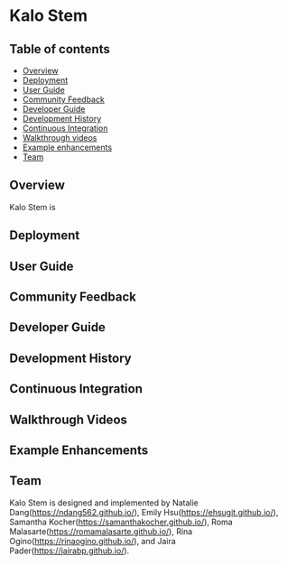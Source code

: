 # Kalo Stem

## Table of contents

* [Overview](#overview)
* [Deployment](#deployment)
* [User Guide](#user-guide)
* [Community Feedback](#community-feedback)
* [Developer Guide](#developer-guide)
* [Development History](#development-history)
* [Continuous Integration](#continuous-integration)
* [Walkthrough videos](#walkthrough-videos)
* [Example enhancements](#example-enhancements)
* [Team](#team)

## Overview

Kalo Stem is 

## Deployment

## User Guide

## Community Feedback

## Developer Guide

## Development History

## Continuous Integration

## Walkthrough Videos

## Example Enhancements

## Team

Kalo Stem is designed and implemented by Natalie Dang(https://ndang562.github.io/), Emily Hsu(https://ehsugit.github.io/), Samantha Kocher(https://samanthakocher.github.io/), Roma Malasarte(https://romamalasarte.github.io/), Rina Ogino(https://rinaogino.github.io/), and Jaira Pader(https://jairabp.github.io/).
